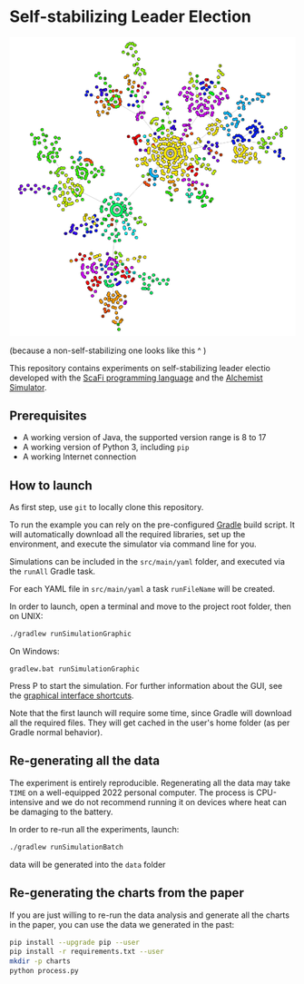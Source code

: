 # Self-stabilizing Leader Election

![non-self-stab](s-unstable.gif)

(because a non-self-stabilizing one looks like this ^ )

This repository contains experiments on self-stabilizing leader electio
developed with the [ScaFi programming language](https://scafi.github.io/) and the [Alchemist Simulator](https://github.com/AlchemistSimulator/Alchemist).



## Prerequisites

* A working version of Java, the supported version range is 8 to 17
* A working version of Python 3, including `pip`
* A working Internet connection

## How to launch

As first step, use `git` to locally clone this repository.

To run the example you can rely on the pre-configured [Gradle](https://gradle.org) build script.
It will automatically download all the required libraries, set up the environment, and execute the simulator via command line for you.

Simulations can be included in the `src/main/yaml` folder, and executed via the `runAll` Gradle task.

For each YAML file in `src/main/yaml` a task `runFileName` will be created.

In order to launch, open a terminal and move to the project root folder, then on UNIX:
```bash
./gradlew runSimulationGraphic
```
On Windows:
```
gradlew.bat runSimulationGraphic
```

Press <kb>P</kb> to start the simulation.
For further information about the GUI, see the [graphical interface shortcuts](https://alchemistsimulator.github.io/reference/default-ui/).

Note that the first launch will require some time, since Gradle will download all the required files.
They will get cached in the user's home folder (as per Gradle normal behavior).

## Re-generating all the data

The experiment is entirely reproducible.
Regenerating all the data may take `TIME` on a well-equipped 2022 personal computer.
The process is CPU-intensive and we do not recommend running it on devices where heat can be damaging to the battery.

In order to re-run all the experiments, launch:
```bash
./gradlew runSimulationBatch
```
data will be generated into the `data` folder

## Re-generating the charts from the paper

If you are just willing to re-run the data analysis and generate all the charts in the paper,
you can use the data we generated in the past:

```bash
pip install --upgrade pip --user
pip install -r requirements.txt --user
mkdir -p charts
python process.py
```
